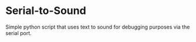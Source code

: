 # Serial-to-Sound
Simple python script that uses text to sound for debugging purposes via the serial port.
